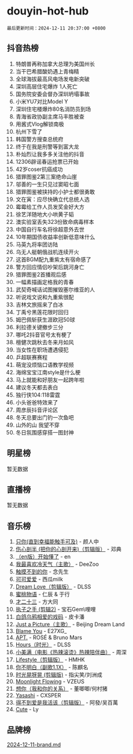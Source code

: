 # douyin-hot-hub

`最后更新时间：2024-12-11 20:37:00 +0800`

## 抖音热榜

1. 特朗普再称加拿大总理为美国州长
1. 当干巴希腊酸奶遇上青梅精
1. 全球海拔最高风电场发电新突破
1. 深圳高层住宅爆炸 1人死亡
1. 国务院安委会督办深圳坍塌事故
1. 小米YU7对比Model Y
1. 深圳住宅楼爆炸80名消防员到场
1. 青海省政协副主席马丰胜被查
1. 用酱式Vlog解锁南极
1. 杭州下雪了
1. 韩国警方搜查总统府
1. 终于在我是刑警等到富大龙
1. 朴灿烈让我多多关注他的抖音
1. 12306辟谣春运抢票已开始
1. 42岁coser抗癌成功
1. 猎罪图鉴2第三案绝命山崖
1. 邬善的一生只见过窦昭七面
1. 猎罪图鉴被挟持的小护士都很勇敢
1. 文在寅：应尽快确立代总统人选
1. 霉霉给工作人员发奖金好大方
1. 徐艺洋随地大小哄黄子韬
1. 澳实验室丢失323份致命病毒样本
1. 中国自行车名将徐超意外去世
1. 10年期国债收益率创新低意味什么
1. 马英九将率团访陆
1. 乌无人艇朝俄战机连续开火
1. 这首BGM配九重紫太有宿命感了
1. 警方回应情侣吵架后跳河身亡
1. 猎罪图鉴2首播观后感
1. 一幅素描画定格我的青春
1. 武契奇喊话试图摧毁塞尔维亚的人
1. 听说戏文说和九重紫很配
1. 吉林文旅摇来了白冰
1. 丁禹兮黑莲花限时回归
1. 姆巴佩斩获生涯欧冠50球
1. 利拉德关键撤步三分
1. 哪吒2抖音官号太有梗了
1. 檀健次跳秋去冬来月如风
1. 当女性在职场遭遇侵犯
1. 乒超联赛赛程
1. 萌宠没烦恼口语教学视频
1. 海绵宝宝江南style是什么梗
1. 马上就能和好朋友一起跨年啦
1. 建议冬天都去表白
1. 独行侠104:118雷霆
1. 小头爸爸特效来了
1. 周彦辰抖音评论区
1. 冬天总要出门钓一次鱼吧
1. 山外的山 我望不穿
1. 冬日氛围感穿搭一图封神

## 明星榜

暂无数据

## 直播榜

暂无数据

## 音乐榜

1. [只你(直到幸福能触手可及)](https://sf5-hl-cdn-tos.douyinstatic.com/obj/tos-cn-ve-2774/o0lBkRDzFTeaVSUz3ZZSCBVtZ5DIMQGfgmEAuE) - 颜人中
1. [伤心剖半 (把你的心剖开来)（剪辑版）](https://sf5-hl-cdn-tos.douyinstatic.com/obj/tos-cn-ve-2774/oE3a4kLafIGYPYIFXlEAefIrO0MvzyEDgbuTmC) - 邓典
1. [（en版）开始懂了](https://sf5-hl-cdn-tos.douyinstatic.com/obj/tos-cn-ve-2774/ow9G4MKH32zBIDHGvNiTAimWsAJB5QxhCIfIME) - en
1. [我最喜欢冷天气（主歌）](https://sf5-hl-cdn-tos.douyinstatic.com/obj/tos-cn-ve-2774/ogd10efzCApmGsmwZRmIKrEMfCZLg7MycZu3ew) - DeeZoo
1. [触摸不到的你](https://sf5-hl-cdn-tos.douyinstatic.com/obj/tos-cn-ve-2774/oUBR0G6KDYpIwoshClFdQfZDNBfTnrBQE7gXtN) - 念先生
1. [可可爱爱](https://sf5-hl-cdn-tos.douyinstatic.com/obj/tos-cn-ve-2774/0deb1e75aea643b9927ba26aaafa29dd) - 西瓜milk
1. [Dream Love（剪辑版）](https://sf5-hl-cdn-tos.douyinstatic.com/obj/tos-cn-ve-2774/oUn3DKyIgBFIsCFZmAMM8qSJyMtlgLfoPqyDEe) - DLSS
1. [蜜桃物语](https://sf5-hl-cdn-tos.douyinstatic.com/obj/tos-cn-ve-2774/oIhOSCZtIACtYU4XQkngiW9kCBfVD1Fz9IYeqL) - 仁辰 & 于行
1. [才二十三](https://sf5-hl-cdn-tos.douyinstatic.com/obj/tos-cn-ve-2774/okABdOmMEBYDDBvkgYQ5JfEqFtCZvQxf4aRjDI) - 方大同
1. [执子之手 (剪辑2)](https://sf5-hl-cdn-tos.douyinstatic.com/obj/tos-cn-ve-2774/oUoZLQjCc31XzqsBnBQUNgeKtYPBcgbFDwtfcu) - 宝石Gem\哩哩
1. [白鸽乌鸦相爱的戏码](https://sf5-hl-cdn-tos.douyinstatic.com/obj/tos-cn-ve-2774/oMVVEf6eDAOmFtNtCsEqKpIorBDM8Nkg6TZRqC) - 皮卡潘
1. [Just a Picture（主歌）](https://sf5-hl-cdn-tos.douyinstatic.com/obj/tos-cn-ve-2774/oc0usFBZCDnAGbtQig7oCaDsQfCYjcAEfWYQkF) - Beijing Dream Land
1. [Blame You](https://sf5-hl-cdn-tos.douyinstatic.com/obj/tos-cn-ve-2774/oAceIDVL0BC2DJC0Qwi8AZnQAtBgZBbMMpfdzi) - E27XG_
1. [APT.](https://sf5-hl-cdn-tos.douyinstatic.com/obj/tos-cn-ve-2774/ooHxBnfDQIxBZontIlGfpTy5PBxCgEccFO1OMg) - ROSÉ & Bruno Mars
1. [Hours（时光）](https://sf5-hl-cdn-tos.douyinstatic.com/obj/tos-cn-ve-2774/oES9g0DgeYmDFDVCLNfBZZsnLvGF4utxCEAm1Q) - DLSS
1. [小美满（电影《热辣滚烫》热辣陪伴曲）](https://sf5-hl-cdn-tos.douyinstatic.com/obj/tos-cn-ve-2774/o0GAn2lSgfZIDUgtevCGDQYnFg4CwnrBaxbTZL) - 周深
1. [Lifestyle（剪辑版）](https://sf5-hl-cdn-tos.douyinstatic.com/obj/tos-cn-ve-2774/owfqGgjwG3V5lCLaAIezFMeg3LtuKNBaZKgzPV) - HMHK
1. [你不明白（副歌1.1X）](https://sf5-hl-cdn-tos.douyinstatic.com/obj/tos-cn-ve-2774/o4LBQK7fIoonFBCeIzPNZvHDgEDtQ2ErnrKvM1) - 陈麒名
1. [时光晃呀晃 (剪辑版)](https://sf5-hl-cdn-tos.douyinstatic.com/obj/tos-cn-ve-2774/o8ACeQem3gwI1x3GIYGAfKG0LJebKFRJDwRwyW) - 指尖笑/刘洲成
1. [Moonlight Flowing](https://sf5-hl-cdn-tos.douyinstatic.com/obj/tos-cn-ve-2774/oopZsCtRnQgOhEYmv9FfBBgwmeaQmWQQZED9tN) - VZEUS
1. [想你（我和你的关系）](https://sf5-hl-cdn-tos.douyinstatic.com/obj/tos-cn-ve-2774/o8QxhcOBDYYX0zqKCjFVQXZ3RBffnRBQEogitG) - 董唧唧/何村猪
1. [Yasashi](https://sf5-hl-cdn-tos.douyinstatic.com/obj/tos-cn-ve-2774/oEIqAlutRBGQZgZf2VMCuFEBmaD2bgJG6fCQaQ) - CXSPER
1. [得不到爱是我活该（剪辑版）](https://sf5-hl-cdn-tos.douyinstatic.com/obj/tos-cn-ve-2774/os0cIhiBc3fAa9kPjzM5WTrMggiK3sBnZDAwpQ) - 阿發/吴百萬
1. [Cute](https://sf5-hl-cdn-tos.douyinstatic.com/obj/tos-cn-ve-2774/o4IbIzHWKAAB4wsS5qMBRiiAlEBGTpQRNfFvuo) - Ly

## 品牌榜

[2024-12-11-brand.md](2024-12-11-brand.md)
